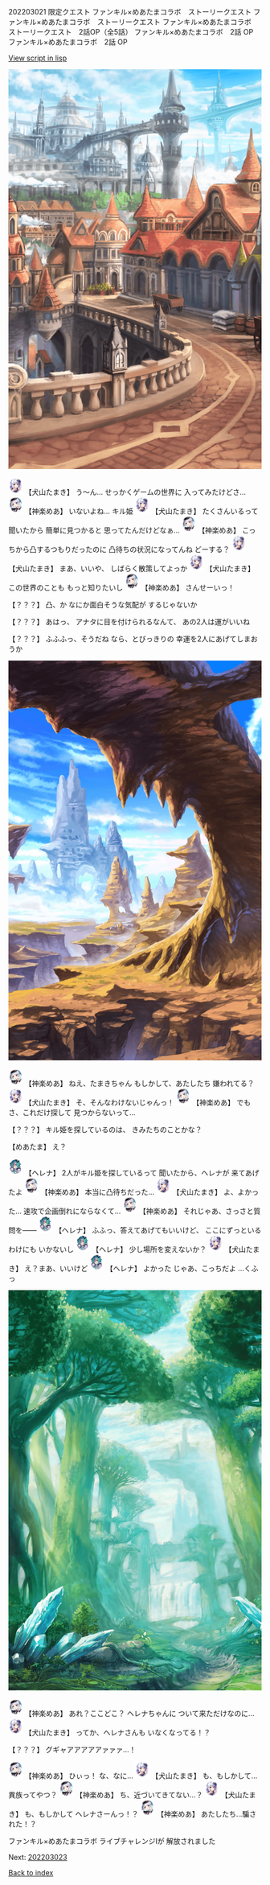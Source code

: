 202203021 限定クエスト  ファンキル×めあたまコラボ　ストーリークエスト ファンキル×めあたまコラボ　ストーリークエスト ファンキル×めあたまコラボ　ストーリークエスト　2話OP（全5話） ファンキル×めあたまコラボ　2話 OP ファンキル×めあたまコラボ　2話 OP

[View script in lisp](../scripts/202203021.txt)

![town.png](../images/backgrounds/town.png)

<img src="../images/units/5303721.png" alt="5303721.png" height="34"/>
【犬山たまき】
う～ん…
せっかくゲームの世界に
入ってみたけどさ…

<img src="../images/units/5105021.png" alt="5105021.png" height="34"/>
【神楽めあ】
いないよね…
キル姫

<img src="../images/units/5303721.png" alt="5303721.png" height="34"/>
【犬山たまき】
たくさんいるって聞いたから
簡単に見つかると
思ってたんだけどなぁ…

<img src="../images/units/5105021.png" alt="5105021.png" height="34"/>
【神楽めあ】
こっちから凸するつもりだったのに
凸待ちの状況になってんね
どーする？

<img src="../images/units/5303721.png" alt="5303721.png" height="34"/>
【犬山たまき】
まあ、いいや、
しばらく散策してよっか

<img src="../images/units/5303721.png" alt="5303721.png" height="34"/>
【犬山たまき】
この世界のことも
もっと知りたいし

<img src="../images/units/5105021.png" alt="5105021.png" height="34"/>
【神楽めあ】
さんせーいっ！

【？？？】
凸、か
なにか面白そうな気配が
するじゃないか

【？？？】
あはっ、
アナタに目を付けられるなんて、
あの2人は運がいいね

【？？？】
ふふふっ、そうだね
なら、とびっきりの
幸運を2人にあげてしまおうか

![wild.png](../images/backgrounds/wild.png)

<img src="../images/units/5105021.png" alt="5105021.png" height="34"/>
【神楽めあ】
ねえ、たまきちゃん
もしかして、あたしたち
嫌われてる？

<img src="../images/units/5303721.png" alt="5303721.png" height="34"/>
【犬山たまき】
そ、そんなわけないじゃんっ！

<img src="../images/units/5105021.png" alt="5105021.png" height="34"/>
【神楽めあ】
でもさ、これだけ探して
見つからないって…

【？？？】
キル姫を探しているのは、
きみたちのことかな？

【めあたま】
え？

<img src="../images/units/5302811.png" alt="5302811.png" height="34"/>
【ヘレナ】
2人がキル姫を探しているって
聞いたから、ヘレナが
来てあげたよ

<img src="../images/units/5105021.png" alt="5105021.png" height="34"/>
【神楽めあ】
本当に凸待ちだった…

<img src="../images/units/5303721.png" alt="5303721.png" height="34"/>
【犬山たまき】
よ、よかった…
速攻で企画倒れにならなくて…

<img src="../images/units/5105021.png" alt="5105021.png" height="34"/>
【神楽めあ】
それじゃあ、さっさと質問を――

<img src="../images/units/5302811.png" alt="5302811.png" height="34"/>
【ヘレナ】
ふふっ、答えてあげてもいいけど、
ここにずっといるわけにも
いかないし

<img src="../images/units/5302811.png" alt="5302811.png" height="34"/>
【ヘレナ】
少し場所を変えないか？

<img src="../images/units/5303721.png" alt="5303721.png" height="34"/>
【犬山たまき】
え？まあ、いいけど

<img src="../images/units/5302811.png" alt="5302811.png" height="34"/>
【ヘレナ】
よかった
じゃあ、こっちだよ
…くふっ

![forest.png](../images/backgrounds/forest.png)

<img src="../images/units/5105021.png" alt="5105021.png" height="34"/>
【神楽めあ】
あれ？ここどこ？
ヘレナちゃんに
ついて来ただけなのに…

<img src="../images/units/5303721.png" alt="5303721.png" height="34"/>
【犬山たまき】
ってか、ヘレナさんも
いなくなってる！？

【？？？】
グギャアアアアアァァァ…！

<img src="../images/units/5105021.png" alt="5105021.png" height="34"/>
【神楽めあ】
ひぃっ！
な、なに…

<img src="../images/units/5303721.png" alt="5303721.png" height="34"/>
【犬山たまき】
も、もしかして…
異族ってやつ？

<img src="../images/units/5105021.png" alt="5105021.png" height="34"/>
【神楽めあ】
ち、近づいてきてない…？

<img src="../images/units/5303721.png" alt="5303721.png" height="34"/>
【犬山たまき】
も、もしかして
ヘレナさーんっ！？

<img src="../images/units/5105021.png" alt="5105021.png" height="34"/>
【神楽めあ】
あたしたち…騙された！？

ファンキル×めあたまコラボ
ライブチャレンジⅠが
解放されました


Next: [202203023](202203023.md)

[Back to index](index.md)
